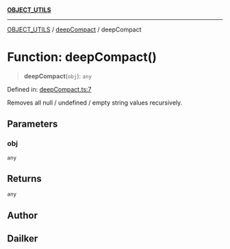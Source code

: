 [**OBJECT_UTILS**](../../README.md)

***

[OBJECT_UTILS](../../README.md) / [deepCompact](../README.md) / deepCompact

# Function: deepCompact()

> **deepCompact**(`obj`): `any`

Defined in: [deepCompact.ts:7](https://github.com/dailker/everyutil/blob/b7f22b082046077d9fa17a48e94d4c255288033b/src/object/deepCompact.ts#L7)

Removes all null / undefined / empty string values recursively.

## Parameters

### obj

`any`

## Returns

`any`

## Author

## Dailker
